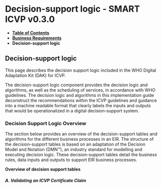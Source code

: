 # Decision-support logic - SMART ICVP v0.3.0

* [**Table of Contents**](toc.md)
* [**Business Requirements**](business-requirements.md)
* **Decision-support logic**

## Decision-support logic

This page describes the decision support logic included in the WHO Digital Adaptation Kit (DAK) for ICVP.

The decision-support logic component provides the decision logic and algorithms, as well as the scheduling of services, in accordance with WHO guidelines. The decision logic and algorithms in this implementation guide deconstruct the recommendations within the ICVP guidelines and guidance into a machine readable format that clearly labels the inputs and outputs that would be operationalized in a digital decision-support system.

### Decision Support Logic Overview

The section below provides an overview of the decision-support tables and algorithms for the different business processes in an EIR. The structure of the decision-support tables is based on an adaptation of the Decision Model and Notation (DMN™), an industry standard for modelling and executing decision logic. These decision-support tables detail the business rules, data inputs and outputs to support EIR business processes.

**Overview of decision support tables**

##### A. Validating an ICVP Certificate Claim

